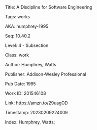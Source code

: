 Title:  A Discipline for Software Engineering

Tags:   works

AKA:    humphrey-1995

Seq:    10.40.2

Level:  4 - Subsection

Class:  work

Author: Humphrey, Watts

Publisher: Addison-Wesley Professional

Pub Date: 1995

Work ID: 201546108

Link:   https://amzn.to/29uagOD

Timestamp: 20230209224009

Index:  Humphrey, Watts; 

